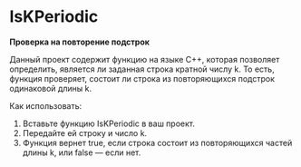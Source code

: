 # IsKPeriodic 
**Проверка на повторение подстрок**

Данный проект содержит функцию на языке C++, которая позволяет определить, является ли заданная строка кратной числу k. То есть, функция проверяет, состоит ли строка из повторяющихся подстрок одинаковой длины k.

Как использовать:
1. Вставьте функцию IsKPeriodic в ваш проект.
2. Передайте ей строку и число k.
3. Функция вернет true, если строка состоит из повторяющихся частей длины k, или false — если нет.
